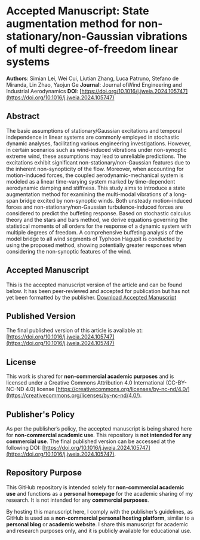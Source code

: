 # Accepted Manuscript: State augmentation method for non-stationary/non-Gaussian vibrations of multi degree-of-freedom linear systems

**Authors**: Simian Lei, Wei Cui, Liutian Zhang, Luca Patruno, Stefano de Miranda, Lin Zhao, Yaojun Ge 
**Journal**: Journal ofWind Engineering and Industrial Aerodynamics
**DOI**: [https://doi.org/10.1016/j.jweia.2024.105747](https://doi.org/10.1016/j.jweia.2024.105747)

## Abstract
The basic assumptions of stationary/Gaussian excitations and temporal independence in linear systems are commonly employed in stochastic dynamic analyses, facilitating various engineering investigations. However, in certain scenarios such as wind-induced vibrations under non-synoptic extreme wind, these assumptions may lead to unreliable predictions. The excitations exhibit significant non-stationary/non-Gaussian features due to the inherent non-synopticity of the flow. Moreover, when accounting for motion-induced forces, the coupled aerodynamic-mechanical system is modeled as a linear time-varying system marked by time-dependent aerodynamic damping and stiffness. This study aims to introduce a state augmentation method for examining the multi-modal vibrations of a long-span bridge excited by non-synoptic winds. Both unsteady motion-induced forces and non-stationary/non-Gaussian turbulence-induced forces are considered to predict the buffeting response. Based on stochastic calculus theory and the stars and bars method, we derive equations governing the statistical moments of all orders for the response of a dynamic system with multiple degrees of freedom. A comprehensive buffeting analysis of the model bridge to all wind segments of Typhoon Hagupit is conducted by using the proposed method, showing potentially greater responses when considering the non-synoptic features of the wind.

## Accepted Manuscript
This is the accepted manuscript version of the article and can be found below. It has been peer-reviewed and accepted for publication but has not yet been formatted by the publisher.
[Download Accepted Manuscript](24JWEIA105747.pdf)

## Published Version
The final published version of this article is available at:
[https://doi.org/10.1016/j.jweia.2024.105747](https://doi.org/10.1016/j.jweia.2024.105747)

## License
This work is shared for **non-commercial academic purposes** and is licensed under a Creative Commons Attribution 4.0 International (CC-BY-NC-ND 4.0) license [https://creativecommons.org/licenses/by-nc-nd/4.0/](https://creativecommons.org/licenses/by-nc-nd/4.0/).

## Publisher's Policy
As per the publisher’s policy, the accepted manuscript is being shared here for **non-commercial academic use**. This repository is **not intended for any commercial use**. The final published version can be accessed at the following DOI: [https://doi.org/10.1016/j.jweia.2024.105747](https://doi.org/10.1016/j.jweia.2024.105747).

## Repository Purpose
This GitHub repository is intended solely for **non-commercial academic use** and functions as a **personal homepage** for the academic sharing of my research. It is not intended for any **commercial purposes**.

By hosting this manuscript here, I comply with the publisher’s guidelines, as GitHub is used as a **non-commercial personal hosting platform**, similar to a **personal blog** or **academic website**. I share this manuscript for academic and research purposes only, and it is publicly available for educational use.

